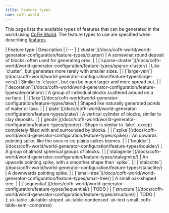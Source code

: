 ```yaml
---
title: Feature types
nav: cofh-world
---
```


This page lists the available types of features that can be generated in the
world using [CoFH World](/docs/cofh-world/). The feature types to use are
specified when describing
[features](/docs/cofh-world/world-generator-configuration/feature-format/).

<div class="uk-overflow-container" markdown="block">
| Feature type | Description |
|---
| [`cluster`](/docs/cofh-world/world-generator-configuration/feature-types/cluster/) | A somewhat round deposit of blocks; often used for generating ores. |
| [`sparse-cluster`](/docs/cofh-world/world-generator-configuration/feature-types/sparse-cluster/) | Like `cluster`, but generates more rarely with smaller sizes. |
| [`large-vein`](/docs/cofh-world/world-generator-configuration/feature-types/large-vein/) | Similar to `cluster`, but can be much larger and more spread out. |
| [`decoration`](/docs/cofh-world/world-generator-configuration/feature-types/decoration/) | A group of individual blocks scattered around on a surface. |
| [`lake`](/docs/cofh-world/world-generator-configuration/feature-types/lake/) | Shaped like naturally generated ponds of water or lava. |
| [`plate`](/docs/cofh-world/world-generator-configuration/feature-types/plate/) | A vertical cylinder of blocks, similar to clay deposits. |
| [`geode`](/docs/cofh-world/world-generator-configuration/feature-types/geode/) | Shape is similar to `lake`, except completely filled with and surrounded by blocks. |
| [`spike`](/docs/cofh-world/world-generator-configuration/feature-types/spike/) | An upwards pointing spike, like the ones in ice plains spikes biomes. |
| [`boulder`](/docs/cofh-world/world-generator-configuration/feature-types/boulder/) | A group of almost spherical groups of blocks. |
| [`stalagmite`](/docs/cofh-world/world-generator-configuration/feature-types/stalagmite/) | An upwards pointing spike, with a smoother shape than `spike`. |
| [`stalactite`](/docs/cofh-world/world-generator-configuration/feature-types/stalactite/) | A downwards pointing spike. |
| [`small-tree`](/docs/cofh-world/world-generator-configuration/feature-types/small-tree/) | A small oak-shaped tree. |
| [`sequential`](/docs/cofh-world/world-generator-configuration/feature-types/sequential/) | TODO |
| [`structure`](/docs/cofh-world/world-generator-configuration/feature-types/structure/) | TODO |
{:.uk-table .uk-table-striped .uk-table-condensed .uk-text-small .cofh-table-semi-compress}
</div>
